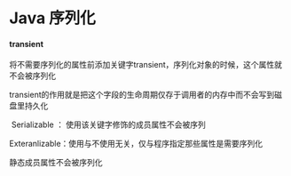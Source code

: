 # Java 序列化





#### transient

将不需要序列化的属性前添加关键字transient，序列化对象的时候，这个属性就不会被序列化

 transient的作用就是把这个字段的生命周期仅存于调用者的内存中而不会写到磁盘里持久化

​	Serializable ： 使用该关键字修饰的成员属性不会被序列

​	Exteranlizable：使用与不使用无关，仅与程序指定那些属性是需要序列化

静态成员属性不会被序列化